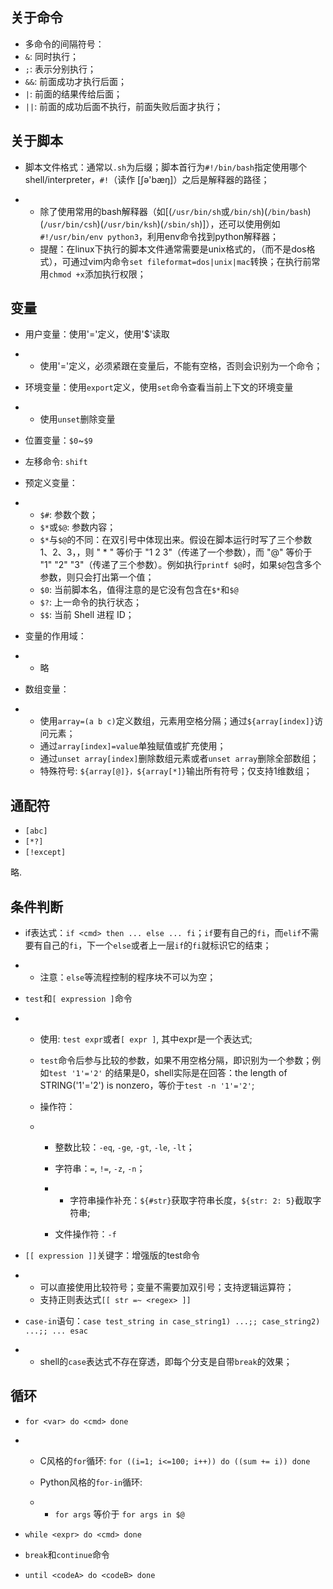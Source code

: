## 关于命令

- 多命令的间隔符号：
- `&`: 同时执行；
- `;`: 表示分别执行；
- `&&`: 前面成功才执行后面；
- `|`: 前面的结果传给后面；
- `||`: 前面的成功后面不执行，前面失败后面才执行；

## 关于脚本

- 脚本文件格式：通常以`.sh`为后缀；脚本首行为`#!/bin/bash`指定使用哪个shell/interpreter，`#!`（读作 [ʃə'bæŋ]）之后是解释器的路径；

- - 除了使用常用的bash解释器（如[(`/usr/bin/sh`或`/bin/sh`)(`/bin/bash`)(`/usr/bin/csh`)(`/usr/bin/ksh`)(`/sbin/sh`)]），还可以使用例如`#!/usr/bin/env python3`，利用env命令找到python解释器；
  - 提醒：在linux下执行的脚本文件通常需要是unix格式的，（而不是dos格式），可通过vim内命令`set fileformat=dos|unix|mac`转换；在执行前常用`chmod +x`添加执行权限；

## 变量

- 用户变量：使用'='定义，使用'$'读取

- - 使用'='定义，必须紧跟在变量后，不能有空格，否则会识别为一个命令；



- 环境变量：使用`export`定义，使用`set`命令查看当前上下文的环境变量

- - 使用`unset`删除变量

- 位置变量：`$0`~`$9`

- 左移命令: `shift`

- 预定义变量：

- - `$#`: 参数个数；
  - `$*`或`$@`: 参数内容；
  - `$*`与`$@`的不同：在双引号中体现出来。假设在脚本运行时写了三个参数 1、2、3，，则 " * " 等价于 "1 2 3"（传递了一个参数），而 "@" 等价于 "1" "2" "3"（传递了三个参数）。例如执行`printf $@`时，如果`$@`包含多个参数，则只会打出第一个值；
  - `$0`: 当前脚本名，值得注意的是它没有包含在`$*`和`$@`
  - `$?`: 上一命令的执行状态；
  - `$$`: 当前 Shell 进程 ID；



- 变量的作用域：

- - 略

- 数组变量：

- - 使用`array=(a b c)`定义数组，元素用空格分隔；通过`${array[index]}`访问元素；
  - 通过`array[index]=value`单独赋值或扩充使用；
  - 通过`unset array[index]`删除数组元素或者`unset array`删除全部数组；
  - 特殊符号: `${array[@]}，${array[*]}`输出所有符号；仅支持1维数组；

## 通配符

- `[abc]`
- `[*?]`
- `[!except]`

略.

## 条件判断

- if表达式：`if <cmd> then ... else ... fi`；`if`要有自己的`fi`，而`elif`不需要有自己的`fi`，下一个`else`或者上一层`if`的`fi`就标识它的结束；

- - 注意：`else`等流程控制的程序块不可以为空；



- `test`和`[ expression ]`命令

- - 使用: `test expr`或者`[ expr ]`, 其中expr是一个表达式;

  - `test`命令后参与比较的参数，如果不用空格分隔，即识别为一个参数；例如`test '1'='2'` 的结果是0，shell实际是在回答：the length of STRING('1'='2') is nonzero，等价于`test -n '1'='2'`;

  - 操作符：

  - - 整数比较：`-eq`, `-ge`, `-gt`, `-le`, `-lt`；

    - 字符串：`=`, `!=`, `-z`, `-n`；

    - - 字符串操作补充：`${#str}`获取字符串长度，`${str: 2: 5}`截取字符串;

    - 文件操作符：`-f`



- `[[ expression ]]`关键字：增强版的test命令

- - 可以直接使用比较符号；变量不需要加双引号；支持逻辑运算符；
  - 支持正则表达式`[[ str =~ <regex> ]]`

- `case-in`语句：`case test_string in case_string1) ...;; case_string2) ...;; ... esac`

- - shell的`case`表达式不存在穿透，即每个分支是自带`break`的效果；

## 循环

- `for <var> do <cmd> done`

- - C风格的`for`循环: `for ((i=1; i<=100; i++)) do ((sum += i)) done`

  - Python风格的`for-in`循环:

  - - `for args` 等价于 `for args in $@`



- `while <expr> do <cmd> done`
- `break`和`continue`命令
- `until <codeA> do <codeB> done`